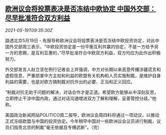 <!--1621418463000-->
[欧洲议会将投票表决是否冻结中欧协定 中国外交部：尽早批准符合双方利益](https://cn.reuters.com/article/china-eu-parliament-cai-0519-idCNKCS2D00Y5)
------

<div><i>2021-05-19T09:35:30Z</i></div><p>路透北京5月19日 - 有报导称欧洲议会将投票表决是否冻结中欧投资协定，对此中国外交部周三表示，“中欧投资协定是一份平衡互利共赢的协定，不是一方给予另一方的恩赐，是互利互惠的，”尽早批准符合中欧双方利益，双方均应为此作出积极努力。</p><p>外交部发言人赵立坚在例行记者会上并强调，中方对长期以来恶意传播涉疆谎言和虚假信息，严重损害中方主权和利益的欧盟有关机构和人员实施制裁，是维护自身利益的需要，也是对欧方搞制裁对抗作出的必要、正当和正义回应。</p><p>“制裁对抗无助于问题的解决，对话合作才是正道。希望欧方能够从中深刻反思，立即停止干涉中国内政，通过对话沟通增进双方了解和理解，妥善管控分歧。”他称。</p><p>美国政治新闻网站POLITICO周二报导，欧洲议会周四料将通过一项动议，以推动正式冻结欧盟与中国的投资协定。今年稍早中国对一些欧洲议会议员进行制裁，议员们指责北京的制裁“毫无依据且专横武断”。（完）</p>
